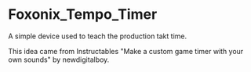 # Foxonix_Tempo_Timer
A simple device used to teach the production takt time.

This idea came from Instructables "Make a custom game timer with your own sounds" by newdigitalboy.
